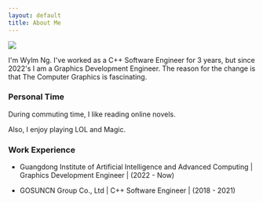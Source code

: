 ```yaml
---
layout: default
title: About Me
---
```


<img class="profile-picture" src="{{site.baseurl}}/{{site.profile-picture}}">

I'm Wylm Ng. I've worked as a C++ Software Engineer for 3 years, but since 2022's I am a Graphics Development Engineer. The reason for the change is that  The Computer Graphics is fascinating.

### Personal Time

During commuting time, I like reading online novels.

Also, I enjoy playing LOL and Magic.

### Work Experience

* Guangdong Institute of Artificial Intelligence and Advanced Computing \| Graphics Development Engineer \| (2022 - Now)

* GOSUNCN Group Co., Ltd \| C++ Software Engineer \| (2018 - 2021)










